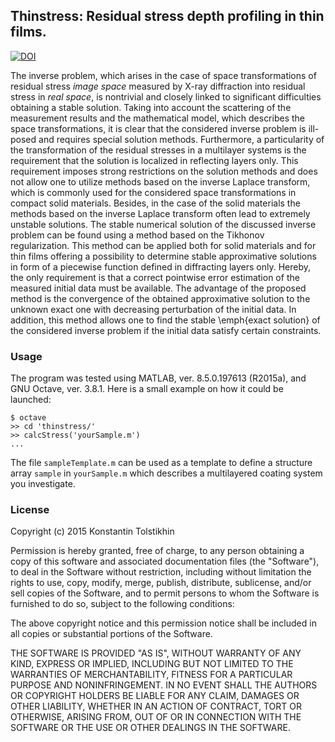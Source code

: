 ## Thinstress: Residual stress depth profiling in thin films.

[![DOI](https://zenodo.org/badge/19969/consttgit/thinstress.svg)](https://zenodo.org/badge/latestdoi/19969/consttgit/thinstress)

The inverse problem, which arises in the case of space transformations of residual stress *image space* measured by X-ray diffraction into residual stress in *real space*, is nontrivial and closely linked to significant difficulties obtaining a stable solution. Taking into account the scattering of the measurement results and the mathematical model, which describes the space transformations, it is clear that the considered inverse problem is ill-posed and requires special solution methods. Furthermore, a particularity of the transformation of the residual stresses in a multilayer systems is the requirement that the solution is localized in reflecting layers only. This requirement imposes strong restrictions on the solution methods and does not allow one to utilize methods based on the inverse Laplace transform, which is commonly used for the considered space transformations in compact solid materials. Besides, in the case of the solid materials the methods based on the inverse Laplace transform often lead to extremely unstable solutions. The stable numerical solution of the discussed inverse problem can be found using a method based on the Tikhonov regularization. This method can be applied both for solid materials and for thin films offering a possibility to determine stable approximative solutions in form of a piecewise function defined in diffracting layers only. Hereby, the only requirement is that a correct pointwise error estimation of the measured initial data must be available. The advantage of the proposed method is the convergence of the obtained approximative solution to the unknown exact one with decreasing perturbation of the initial data. In addition, this method allows one to find the stable \emph{exact solution} of the considered inverse problem if the initial data satisfy certain constraints.

### Usage

The program was tested using MATLAB, ver. 8.5.0.197613 (R2015a), and GNU Octave, ver. 3.8.1.  Here is a small example on how it could be launched:
```
$ octave
>> cd 'thinstress/'
>> calcStress('yourSample.m')
...
```
The file `sampleTemplate.m` can be used as a template to define a structure array `sample` in `yourSample.m` which describes a multilayered coating system you investigate.  

### License

Copyright (c) 2015 Konstantin Tolstikhin

Permission is hereby granted, free of charge, to any person obtaining a copy
of this software and associated documentation files (the "Software"), to deal
in the Software without restriction, including without limitation the rights
to use, copy, modify, merge, publish, distribute, sublicense, and/or sell
copies of the Software, and to permit persons to whom the Software is
furnished to do so, subject to the following conditions:

The above copyright notice and this permission notice shall be included in
all copies or substantial portions of the Software.

THE SOFTWARE IS PROVIDED "AS IS", WITHOUT WARRANTY OF ANY KIND, EXPRESS OR
IMPLIED, INCLUDING BUT NOT LIMITED TO THE WARRANTIES OF MERCHANTABILITY,
FITNESS FOR A PARTICULAR PURPOSE AND NONINFRINGEMENT. IN NO EVENT SHALL THE
AUTHORS OR COPYRIGHT HOLDERS BE LIABLE FOR ANY CLAIM, DAMAGES OR OTHER
LIABILITY, WHETHER IN AN ACTION OF CONTRACT, TORT OR OTHERWISE, ARISING FROM,
OUT OF OR IN CONNECTION WITH THE SOFTWARE OR THE USE OR OTHER DEALINGS IN
THE SOFTWARE.
